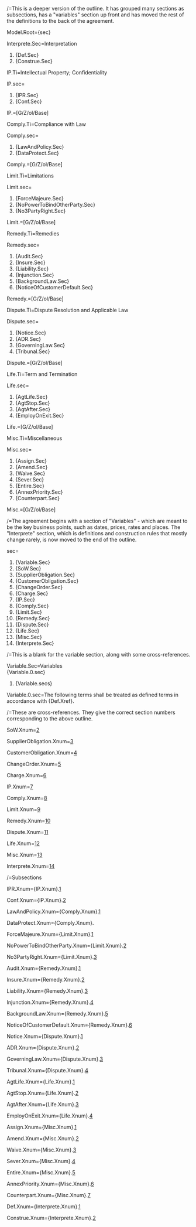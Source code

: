 /=This is a deeper version of the outline.  It has grouped many sections as subsections, has a "variables" section up front and has moved the rest of the definitions to the back of the agreement.

Model.Root={sec}

Interprete.Sec=<span class="sec-ti">Interpretation</span><ol><li>{Def.Sec}<li>{Construe.Sec}</ol>

IP.Ti=Intellectual Property; Confidentiality

IP.sec=<ol><li>{IPR.Sec}<li>{Conf.Sec}</ol>

IP.=[G/Z/ol/Base]

Comply.Ti=Compliance with Law

Comply.sec=<ol><li>{LawAndPolicy.Sec}<li>{DataProtect.Sec}</ol>

Comply.=[G/Z/ol/Base]

Limit.Ti=Limitations

Limit.sec=<ol><li>{ForceMajeure.Sec}<li>{NoPowerToBindOtherParty.Sec}<li>{No3PartyRight.Sec}</ol>

Limit.=[G/Z/ol/Base]

Remedy.Ti=Remedies

Remedy.sec=<ol><li>{Audit.Sec}<li>{Insure.Sec}<li>{Liability.Sec}<li>{Injunction.Sec}<li>{BackgroundLaw.Sec}<li>{NoticeOfCustomerDefault.Sec}</ol>

Remedy.=[G/Z/ol/Base]

Dispute.Ti=Dispute Resolution and Applicable Law

Dispute.sec=<ol><li>{Notice.Sec}<li>{ADR.Sec}<li>{GoverningLaw.Sec}<li>{Tribunal.Sec}</ol>

Dispute.=[G/Z/ol/Base]

Life.Ti=Term and Termination

Life.sec=<ol><li>{AgtLife.Sec}<li>{AgtStop.Sec}<li>{AgtAfter.Sec}<li>{EmployOnExit.Sec}</ol>

Life.=[G/Z/ol/Base]

Misc.Ti=Miscellaneous

Misc.sec=<ol><li>{Assign.Sec}<li>{Amend.Sec}<li>{Waive.Sec}<li>{Sever.Sec}<li>{Entire.Sec}<li>{AnnexPriority.Sec}<li>{Counterpart.Sec}</ol> 

Misc.=[G/Z/ol/Base]

/=The agreement begins with a section of "Variables" - which are meant to be the key business points, such as dates, prices, rates and places.  The "Interprete" section, which is definitions and construction rules that mostly change rarely, is now moved to the end of the outline.

sec=<ol><li>{Variable.Sec}<li>{SoW.Sec}<li>{SupplierObligation.Sec}<li>{CustomerObligation.Sec}<li>{ChangeOrder.Sec}<li>{Charge.Sec}<li>{IP.Sec}<li>{Comply.Sec}<li>{Limit.Sec}<li>{Remedy.Sec}<li>{Dispute.Sec}<li>{Life.Sec}<li>{Misc.Sec}<li>{Interprete.Sec}</ol>

/=This is a blank for the variable section, along with some cross-references. 

Variable.Sec=<span class="sec-ti">Variables</span><br>{Variable.0.sec}<ol><li>{Variable.secs}</ol>

Variable.0.sec=The following terms shall be treated as defined terms in accordance with {Def.Xref}. 

/=These are cross-references.  They give the correct section numbers corresponding to the above outline.

SoW.Xnum=<a href="#SoW.Sec">2</a>

SupplierObligation.Xnum=<a href="#SupplierObligation.Sec">3</a>

CustomerObligation.Xnum=<a href="#CustomerObligation.Sec">4</a>

ChangeOrder.Xnum=<a href="#ChangeOrder.Sec">5</a>

Charge.Xnum=<a href="#Charge.Sec">6</a>

IP.Xnum=<a href="#IP.Sec">7</a>

Comply.Xnum=<a href="#Comply.Sec">8</a>

Limit.Xnum=<a href="#Limit.Sec">9</a>

Remedy.Xnum=<a href="#Remedy.Sec">10</a>

Dispute.Xnum=<a href="#Dispute.Sec">11</a>

Life.Xnum=<a href="#Life.Sec">12</a>

Misc.Xnum=<a href="#Misc.Sec">13</a>

Interprete.Xnum=<a href="#Interprete.Sec">14</a>

/=Subsections

IPR.Xnum={IP.Xnum}.<a href="#IPR.Sec">1</a>

Conf.Xnum={IP.Xnum}.<a href="#Conf.Sec">2</a>

LawAndPolicy.Xnum={Comply.Xnum}.<a href="#LawAndPolicy.Sec">1</a>

DataProtect.Xnum={Comply.Xnum}.<a href="#DataProtect.Sec"></a>

ForceMajeure.Xnum={Limit.Xnum}.<a href="#ForceMajeure.Sec">1</a>

NoPowerToBindOtherParty.Xnum={Limit.Xnum}.<a href="NoPowerToBindOtherParty#.Sec">2</a>

No3PartyRight.Xnum={Limit.Xnum}.<a href="No3PartyRight#.Sec">3</a>

Audit.Xnum={Remedy.Xnum}.<a href="#Audit.Sec">1</a>

Insure.Xnum={Remedy.Xnum}.<a href="#Insure.Sec">2</a>

Liability.Xnum={Remedy.Xnum}.<a href="#Liability.Sec">3</a>

Injunction.Xnum={Remedy.Xnum}.<a href="#Injunction.Sec">4</a>

BackgroundLaw.Xnum={Remedy.Xnum}.<a href="#BackgroundLaw.Sec">5</a>

NoticeOfCustomerDefault.Xnum={Remedy.Xnum}.<a href="#NoticeOfCustomerDefault.Sec">6</a>

Notice.Xnum={Dispute.Xnum}.<a href="#Notice.Sec">1</a>

ADR.Xnum={Dispute.Xnum}.<a href="#ADR.Sec">2</a>

GoverningLaw.Xnum={Dispute.Xnum}.<a href="#GoverningLaw.Sec">3</a>

Tribunal.Xnum={Dispute.Xnum}.<a href="#Tribunal.Sec">4</a>

AgtLife.Xnum={Life.Xnum}.<a href="#AgtLife.Sec">1</a>

AgtStop.Xnum={Life.Xnum}.<a href="#AgtStop.Sec">2</a>

AgtAfter.Xnum={Life.Xnum}.<a href="#AgtAfter.Sec">3</a>

EmployOnExit.Xnum={Life.Xnum}.<a href="#EmployOnExit.Sec">4</a>

Assign.Xnum={Misc.Xnum}.<a href="#Assign.Sec">1</a>

Amend.Xnum={Misc.Xnum}.<a href="#Amend.Sec">2</a>

Waive.Xnum={Misc.Xnum}.<a href="#Waive.Sec">3</a>

Sever.Xnum={Misc.Xnum}.<a href="#Sever.Sec">4</a>

Entire.Xnum={Misc.Xnum}.<a href="#Entire.Sec">5</a>

AnnexPriority.Xnum={Misc.Xnum}.<a href="#AnnexPriority.Sec">6</a>

Counterpart.Xnum={Misc.Xnum}.<a href="#Counterpart.Sec">7</a>

Def.Xnum={Interprete.Xnum}.<a href="#Def.Sec">1</a>

Construe.Xnum={Interprete.Xnum}.<a href="#Construe.Sec">2</a>
